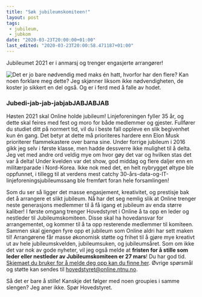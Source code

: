 ```yaml
---
title: "Søk jubileumskomiteen!"
layout: post
tags: 
 - jubileum,
 - jubkom
date: "2020-03-23T20:00:00+01:00"
last_edited: "2020-03-23T20:00:58.471187+01:00"
---
```

Jubileumet 2021 er i anmarsj og trenger engasjerte arrangører!

![Det er jo bare nødvendig med maks én hatt, hvorfor har den flere? Kan noen forklare meg dette? Jeg skjønner liksom ikke nødvendigheten, de koster jo sikkert en del også. Og er i ferd med å falle av hodet.](https://online.ntnu.no/media/images/responsive/f977231d-5dd9-4be1-9d18-ff21c983d4e6.png)

### Jubedi-jab-jab-jabjabJABJABJAB
Høsten 2021 skal Online holde jubileum! Linjeforeningen fyller 35 år, og dette skal feires med fest og moro for både medlemmer og gjester. Fullfører du studiet ditt på normert tid, vil du i beste fall oppleve en slik begivenhet kun én gang. Det betyr at dette må prioriteres hardere enn Elon Musk prioriterer flammekastere over barna sine. Under forrige jubileum i 2016 gikk jeg selv i første klasse, men hadde dessverre ikke mulighet til å delta. Jeg vet med andre ord veldig mye om hvor gøy det var og hvilken stas det var å delta! Under kvelden var det show, god middag og flere daljer enn en militærparade i Nord-Korea. Ikke nok med det, en helt nybrygget øltype ble oppfunnet, i tillegg til at verdens mest catchy 30-års-data-og-IT-linjeforeningsjubileumssang ble fremført foran hele forsamlingen!

Som du ser så ligger det masse engasjement, kreativitet, og prestisje bak det å arrangere et slikt jubileum. Nå har det seg nemlig slik at Online trenger neste generasjons medlemmer til å få igang et jubileum av enda større kaliber! I første omgang trenger Hovedstyret i Online å ta opp en leder og nestleder til Jubileumskomiteen. Disse skal ha hovedansvar for arrangementet, og kommer til å ta opp resterende medlemmer til komiteen. Sammen skal gjengen fyre opp et jubileum som Online aldri har sett maken til! Arrangørene får masse økonomisk støtte og frihet til å gjøre mye kreativt ut av hele jubileumskvelden, jubileumsuken, og jubileumsåret. Som om ikke det var nok av gode nyheter, vil jeg også melde at **fristen for å stille som leder eller nestleder av Jubileumskomiteen er 27 mars**! Du har god tid. [Skjemaet du bruker for å melde deg opp kan du finne her](https://forms.gle/KXpZmyzEtknQo5Fe9). Øvrige spørsmål og støtte kan sendes til hovedstyret@online.ntnu.no.

Så det er bare å stille! Kanskje det følger med noen groupies i samme slengen? Jeg aner ikke. Spør Hovedstyret.